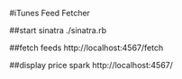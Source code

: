 #iTunes Feed Fetcher

##start sinatra
./sinatra.rb

##fetch feeds
http://localhost:4567/fetch

##display price spark
http://localhost:4567/
